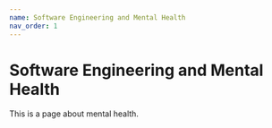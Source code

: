 ```yaml
---
name: Software Engineering and Mental Health
nav_order: 1
---
```


# Software Engineering and Mental Health

This is a page about mental health.